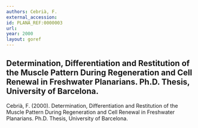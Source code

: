 ```yaml
--- 
authors: Cebrià, F.
external_accession: 
id: PLANA_REF:0000003
url:  
year: 2000
layout: goref
---
```


## Determination, Differentiation and Restitution of the Muscle Pattern During Regeneration and Cell Renewal in Freshwater Planarians. Ph.D. Thesis, University of Barcelona.

Cebrià, F. (2000). Determination, Differentiation and Restitution of the Muscle Pattern During Regeneration and Cell Renewal in Freshwater Planarians. Ph.D. Thesis, University of Barcelona.
